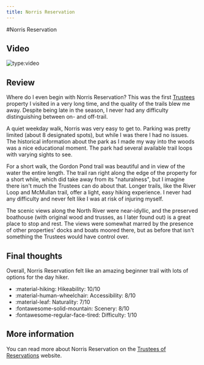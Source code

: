 ```yaml
---
title: Norris Reservation
---
```

#Norris Reservation
## Video
![type:video](https://www.youtube.com/embed/Nz7ZebnubgI)
## Review
Where do I even begin with Norris Reservation? This was the first [Trustees](https://thetrustees.org/) property I visited in a very long time, and the quality of the trails blew me away. Despite being late in the season, I never had any difficulty distinguishing between on- and off-trail.

A quiet weekday walk, Norris was very easy to get to. Parking was pretty limited (about 8 designated spots), but while I was there I had no issues. The historical information about the park as I made my way into the woods was a nice educational moment. The park had several available trail loops with varying sights to see.

For a short walk, the Gordon Pond trail was beautiful and in view of the water the entire length. The trail ran right along the edge of the property for a short while, which did take away from its "naturalness", but I imagine there isn't much the Trustees can do about that. Longer trails, like the River Loop and McMullan trail, offer a light, easy hiking experience. I never had any difficulty and never felt like I was at risk of injuring myself.

The scenic views along the North River were near-idyllic, and the preserved boathouse (with original wood and trusses, as I later found out) is a great place to stop and rest. The views were somewhat marred by the presence of other properties' docks and boats moored there, but as before that isn't something the Trustees would have control over.
## Final thoughts
Overall, Norris Reservation felt like an amazing beginner trail with lots of options for the day hiker.

- :material-hiking: Hikeability: 10/10
- :material-human-wheelchair: Accessibility: 8/10
- :material-leaf: Naturality: 7/10
- :fontawesome-solid-mountain: Scenery: 8/10
- :fontawesome-regular-face-tired: Difficulty: 1/10

## More information
You can read more about Norris Reservation on the [Trustees of Reservations](https://thetrustees.org/place/norris-reservation/) website.
